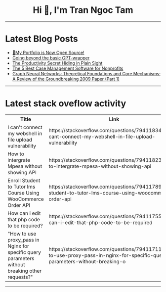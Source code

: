 <h1 align="center">Hi 👋, I'm Tran Ngoc Tam</h1>

---

# Latest Blog Posts 
<!-- BLOG-POST-LIST:START -->
- [🚀My Portfolio is Now Open Source!](https://dev.to/ahmed_tabib_ts/my-portfolio-is-now-open-source-4lpb)
- [Going beyond the basic GPT-wrapper](https://dev.to/robin_ble/going-beyond-the-basic-gpt-wrapper-1g22)
- [The Productivity Secret Hiding in Plain Sight](https://dev.to/wraith/the-productivity-secret-hiding-in-plain-sight-381c)
- [The 5 Best Case Management Software for Nonprofits](https://dev.to/alex_ferguson/the-5-best-case-management-software-for-nonprofits-4ip4)
- [Graph Neural Networks: Theoretical Foundations and Core Mechanisms; A Review of the Groundbreaking 2009 Paper &lpar;Part 1&rpar;](https://dev.to/_hm/graph-neural-networks-theoretical-foundations-and-core-mechanisms-a-review-of-the-groundbreaking-1llp)
<!-- BLOG-POST-LIST:END -->

---

# Latest stack oveflow activity
<table>
  <tr><th>Title</th><th>Link</th></tr>
  <!-- STACKOVERFLOW:START --><tr><td>I can&#39;t connect my webshell in file upload vulnerability</td><td>https://stackoverflow.com/questions/79411834/i-cant-connect-my-webshell-in-file-upload-vulnerability</td></tr><tr><td>How to intergrate Mpesa without showing API</td><td>https://stackoverflow.com/questions/79411823/how-to-intergrate-mpesa-without-showing-api</td></tr><tr><td>Enroll Student to Tutor lms Course Using WooCommerce Order API</td><td>https://stackoverflow.com/questions/79411789/enroll-student-to-tutor-lms-course-using-woocommerce-order-api</td></tr><tr><td>How can i edit that php code to be required?</td><td>https://stackoverflow.com/questions/79411755/how-can-i-edit-that-php-code-to-be-required</td></tr><tr><td>&quot;How to use proxy_pass in Nginx for specific query parameters without breaking other requests?&quot;</td><td>https://stackoverflow.com/questions/79411711/how-to-use-proxy-pass-in-nginx-for-specific-query-parameters-without-breaking-o</td></tr><!-- STACKOVERFLOW:END -->
</table>

---


